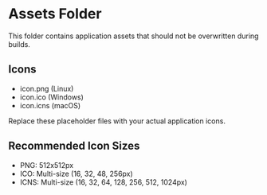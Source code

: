 # Assets Folder

This folder contains application assets that should not be overwritten during builds.

## Icons
- icon.png (Linux)
- icon.ico (Windows)  
- icon.icns (macOS)

Replace these placeholder files with your actual application icons.

## Recommended Icon Sizes
- PNG: 512x512px
- ICO: Multi-size (16, 32, 48, 256px)
- ICNS: Multi-size (16, 32, 64, 128, 256, 512, 1024px)
